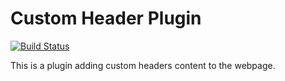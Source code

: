 Custom Header Plugin
====================

[![Build Status](https://travis-ci.org/pkp/customHeader.svg?branch=stable-3_3_0)](https://travis-ci.org/pkp/customHeader)

This is a plugin adding custom headers content to the webpage.
